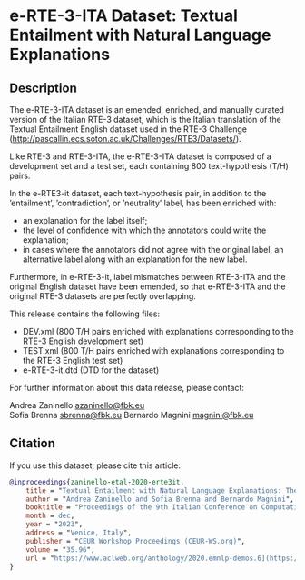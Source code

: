 # e-RTE-3-ITA Dataset: Textual Entailment with Natural Language Explanations

## Description
The e-RTE-3-ITA dataset is an emended, enriched, and manually curated version of the Italian RTE-3 dataset, which is the Italian translation of the Textual Entailment English dataset used in the RTE-3 Challenge (http://pascallin.ecs.soton.ac.uk/Challenges/RTE3/Datasets/).

Like RTE-3 and RTE-3-ITA, the e-RTE-3-ITA dataset is composed of a development set and a test set, each containing 800 text-hypothesis (T/H) pairs.

In the e-RTE3-it dataset, each text-hypothesis pair, in addition to the ’entailment’, ’contradiction’, or ’neutrality’ label, has been enriched with:
- an explanation for the label itself;
- the level of confidence with which the annotators could write the explanation;
- in cases where the annotators did not agree with the original label, an alternative label along with an explanation for the new label.

Furthermore, in e-RTE-3-it, label mismatches between RTE-3-ITA and the original English dataset have been emended, so that e-RTE-3-ITA and the original RTE-3 datasets are perfectly overlapping.

This release contains the following files:

- DEV.xml (800 T/H pairs enriched with explanations corresponding to the RTE-3 English development set)
- TEST.xml (800 T/H pairs enriched with explanations corresponding to the RTE-3 English test set)
- e-RTE-3-it.dtd (DTD for the dataset)


For further information about this data release, please contact:

Andrea Zaninello	<azaninello@fbk.eu>  
Sofia Brenna <sbrenna@fbk.eu>
Bernardo Magnini	<magnini@fbk.eu>


## Citation

If you use this dataset, please cite this article:
```bibtex
@inproceedings{zaninello-etal-2020-erte3it,
    title = "Textual Entailment with Natural Language Explanations: The Italian e-RTE-3 Dataset",
    author = "Andrea Zaninello and Sofia Brenna and Bernardo Magnini",
    booktitle = "Proceedings of the 9th Italian Conference on Computational Linguistics",
    month = dec,
    year = "2023",
    address = "Venice, Italy",
    publisher = "CEUR Workshop Proceedings (CEUR-WS.org)",
    volume = "35.96",
    url = "https://www.aclweb.org/anthology/2020.emnlp-demos.6](https://ceur-ws.org/Vol-3596/short21.pdf)https://ceur-ws.org/Vol-3596/short21.pdf",
}
```
